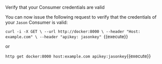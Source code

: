 Verify that your Consumer credentials are valid

You can now issue the following request to verify that the credentials of your `Jason` Consumer is valid:

`curl -i -X GET \
  --url http://docker:8000 \
  --header "Host: example.com" \
  --header "apikey: jasonkey"
`{{execute}}

or

`http get docker:8000 host:example.com apikey:jasonkey`{{execute}}
